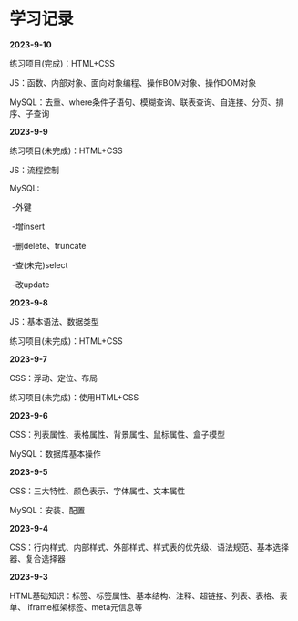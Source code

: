 # 学习记录

**2023-9-10**

练习项目(完成)：HTML+CSS

JS：函数、内部对象、面向对象编程、操作BOM对象、操作DOM对象

MySQL：去重、where条件子语句、模糊查询、联表查询、自连接、分页、排序、子查询

**2023-9-9**

练习项目(未完成)：HTML+CSS

JS：流程控制

MySQL:

​			-外键

​			-增insert

​			-删delete、truncate

​			-查(未完)select

​			-改update

**2023-9-8**

JS：基本语法、数据类型

练习项目(未完成)：HTML+CSS

**2023-9-7**

CSS：浮动、定位、布局 

练习项目(未完成)：使用HTML+CSS

**2023-9-6**

CSS：列表属性、表格属性、背景属性、鼠标属性、盒子模型 

MySQL：数据库基本操作

**2023-9-5**

CSS：三大特性、颜色表示、字体属性、文本属性

MySQL：安装、配置

**2023-9-4**

CSS：行内样式、内部样式、外部样式、样式表的优先级、语法规范、基本选择器、复合选择器

**2023-9-3**

HTML基础知识：标签、标签属性、基本结构、注释、超链接、列表、表格、表单、 iframe框架标签、meta元信息等